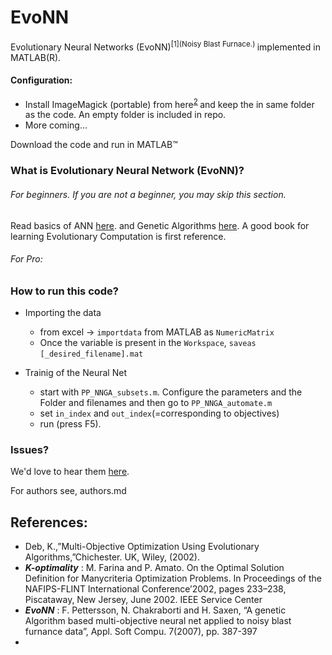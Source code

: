 EvoNN
============

Evolutionary Neural Networks (EvoNN)<sup>[1](Noisy Blast Furnace.) </sup> implemented in MATLAB(R).

#### Configuration:

* Install ImageMagick (portable) from here<sup>[2](http://www.imagemagick.org/script/binary-releases.php) </sup> and keep the in same folder as the code. An empty folder is included in repo.
* More coming...

Download the code and run in MATLAB&trade;

### What is Evolutionary Neural Network (EvoNN)?

######  For beginners. If you are not a beginner, you may skip this section.
Read basics of ANN [here](https://en.wikipedia.org/wiki/Artificial_neural_network). and Genetic Algorithms [here](https://en.wikipedia.org/wiki/Genetic_algorithm).
A good book for learning Evolutionary Computation is first reference.


###### For Pro:




### How to run this code?
* Importing the data
  * from excel -> `importdata` from MATLAB as `NumericMatrix`
  * Once the variable is present in the `Workspace`, `saveas` `[_desired_filename].mat`


* Trainig of the Neural Net
  * start with `PP_NNGA_subsets.m`. Configure the parameters and the Folder and filenames and then go to `PP_NNGA_automate.m`
  * set `in_index` and `out_index`(=corresponding to objectives)
  * run (press F5).


### Issues?
We'd love to hear them [here](https://github.com/TwistingTwists/EvoNN/issues).

For authors see, authors.md

References:
---------------
* Deb, K.,”Multi-Objective Optimization Using Evolutionary Algorithms,”Chichester. UK, Wiley, (2002).
* *__K-optimality__* : M. Farina and P. Amato. On the Optimal Solution Definition for Manycriteria Optimization Problems. In Proceedings of the NAFIPS-FLINT International Conference’2002, pages 233–238, Piscataway, New Jersey, June 2002. IEEE Service Center
* *__EvoNN__* : F. Pettersson, N. Chakraborti and H. Saxen, “A genetic Algorithm based multi-objective neural net applied to noisy blast furnance data”, Appl. Soft Compu. 7(2007), pp. 387-397
*
